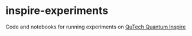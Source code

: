 # inspire-experiments
Code and notebooks for running experiments on [QuTech Quantum Inspire](https://www.quantum-inspire.com/) 
